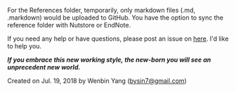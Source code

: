 For the References folder, temporarily, only markdown files (.md, .markdown) would be uploaded to GitHub.
You have the option to sync the reference folder with Nutstore or EndNote. 

If you need any help or have questions, please post an issue on [here](https://github.com/Wenlab/Template-Project-Repository/issues). I'd like to help you.

**_If you embrace this new working style, the new-born you will see an unprecedent new world._**

Created on Jul. 19, 2018 by Wenbin Yang (bysin7@gmail.com)